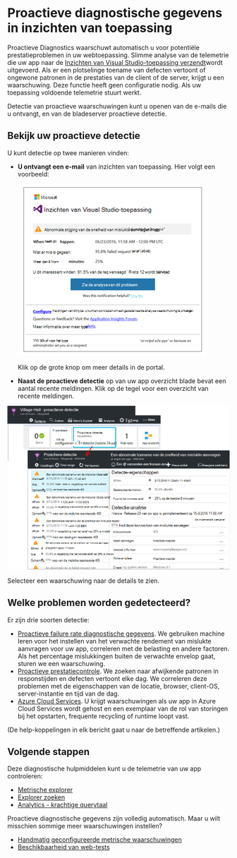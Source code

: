 <properties 
    pageTitle="Proactieve diagnostische gegevens in inzichten toepassing | Microsoft Azure" 
    description="Toepassing inzichten voert automatische grondige analyse van de telemetrie app en waarschuwt u voor mogelijke problemen." 
    services="application-insights" 
    documentationCenter="windows"
    authors="rakefetj" 
    manager="douge"/>

<tags 
    ms.service="application-insights" 
    ms.workload="tbd" 
    ms.tgt_pltfrm="ibiza" 
    ms.devlang="na" 
    ms.topic="article" 
    ms.date="08/15/2016" 
    ms.author="awills"/>

#  <a name="proactive-diagnostics-in-application-insights"></a>Proactieve diagnostische gegevens in inzichten van toepassing

 Proactieve Diagnostics waarschuwt automatisch u voor potentiële prestatieproblemen in uw webtoepassing. Slimme analyse van de telemetrie die uw app naar de [Inzichten van Visual Studio-toepassing verzendt](app-insights-overview.md)wordt uitgevoerd. Als er een plotselinge toename van defecten vertoont of ongewone patronen in de prestaties van de client of de server, krijgt u een waarschuwing. Deze functie heeft geen configuratie nodig. Als uw toepassing voldoende telemetrie stuurt werkt.

Detectie van proactieve waarschuwingen kunt u openen van de e-mails die u ontvangt, en van de bladeserver proactieve detectie.



## <a name="review-your-proactive-detections"></a>Bekijk uw proactieve detectie

U kunt detectie op twee manieren vinden:

* **U ontvangt een e-mail** van inzichten van toepassing. Hier volgt een voorbeeld:

    ![E-mailwaarschuwing](./media/app-insights-proactive-diagnostics/03.png)

    Klik op de grote knop om meer details in de portal.

* **Naast de proactieve detectie** op van uw app overzicht blade bevat een aantal recente meldingen. Klik op de tegel voor een overzicht van recente meldingen.

![Recente detectie weergeven](./media/app-insights-proactive-diagnostics/04.png)

Selecteer een waarschuwing naar de details te zien.


## <a name="what-problems-are-detected"></a>Welke problemen worden gedetecteerd?

Er zijn drie soorten detectie:

* [Proactieve failure rate diagnostische gegevens](app-insights-proactive-failure-diagnostics.md). We gebruiken machine leren voor het instellen van het verwachte rendement van mislukte aanvragen voor uw app, correleren met de belasting en andere factoren. Als het percentage mislukkingen buiten de verwachte envelop gaat, sturen we een waarschuwing.
* [Proactieve prestatiecontrole](app-insights-proactive-performance-diagnostics.md). We zoeken naar afwijkende patronen in responstijden en defecten vertoont elke dag. We correleren deze problemen met de eigenschappen van de locatie, browser, client-OS, server-instantie en tijd van de dag.
* [Azure Cloud Services](https://azure.microsoft.com/blog/proactive-notifications-on-cloud-service-issues-with-azure-diagnostics-and-application-insights/). U krijgt waarschuwingen als uw app in Azure Cloud Services wordt gehost en een exemplaar van de rol van storingen bij het opstarten, frequente recycling of runtime loopt vast.

(De help-koppelingen in elk bericht gaat u naar de betreffende artikelen.)


## <a name="next-steps"></a>Volgende stappen

Deze diagnostische hulpmiddelen kunt u de telemetrie van uw app controleren:

* [Metrische explorer](app-insights-metrics-explorer.md)
* [Explorer zoeken](app-insights-diagnostic-search.md)
* [Analytics - krachtige querytaal](app-insights-analytics-tour.md)

Proactieve diagnostische gegevens zijn volledig automatisch. Maar u wilt misschien sommige meer waarschuwingen instellen?

* [Handmatig geconfigureerde metrische waarschuwingen](app-insights-alerts.md)
* [Beschikbaarheid van web-tests](app-insights-monitor-web-app-availability.md) 


